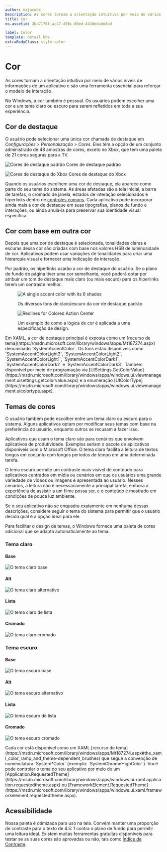 ```yaml
---
author: mijacobs
Description: As cores tornam a orientação intuitiva por meio de vários níveis de informações de um aplicativo e são uma ferramenta essencial para reforçar o modelo de interação.
title: Cor
ms.assetid: 3ba7176f-ac47-498c-80ed-4448edade8ad

label: Color
template: detail.hbs
extraBodyClass: style-color
---
```


# Cor

As cores tornam a orientação intuitiva por meio de vários níveis de informações de um aplicativo e são uma ferramenta essencial para reforçar o modelo de interação.

No Windows, a cor também é pessoal. Os usuários podem escolher uma cor e um tema claro ou escuro para serem refletidos em toda a sua experiência.

## Cor de destaque

O usuário pode selecionar uma única cor chamada de destaque em *Configurações > Personalização > Cores*. Eles têm a opção de um conjunto administrado de 48 amostras de cores, exceto no Xbox, que tem uma paleta de 21 cores seguras para a TV.

<!-- Alternate version for the dev center. Need to add hex values. -->
![Cores de destaque padrão](images/accentcolorswatch.png) Cores de destaque padrão

![Cores de destaque do Xbox](images/accentcolorswatch_xbox.png) Cores de destaque do Xbox



Quando os usuários escolhem uma cor de destaque, ela aparece como parte do seu tema do sistema. As áreas afetadas são a tela inicial, a barra de tarefas, o cromado de janela, estados de interação selecionados e hiperlinks dentro de [controles comuns](https://dev.windows.com/design/controls-patterns). Cada aplicativo pode incorporar ainda mais a cor de destaque em suas tipografias, planos de fundo e interações, ou ainda anulá-la para preservar sua identidade visual específica.

## Cor com base em outra cor

Depois que uma cor de destaque é selecionada, tonalidades claras e escuras dessa cor são criadas com base nos valores HSB de luminosidade de cor. Aplicativos podem usar variações de tonalidades para criar uma hierarquia visual e fornecer uma indicação de interação.

Por padrão, os hiperlinks usarão a cor de destaque do usuário. Se o plano de fundo de página tiver uma cor semelhante, você poderá optar por atribuir um tom de destaque mais claro (ou mais escuro) para os hiperlinks terem um contraste melhor.

<figure class="figure-img" >
    <img src="images/shades.png" alt="A single accent color with its 6 shades"  />
        <figcaption><p>Os diversos tons de claro/escuro da cor de destaque padrão.</p>
</figcaption>
</figure>

<figure class="figure-img" >
    <img src="images/action_center_redline_zoom.png" alt="Redlines for Colored Action Center"  />
        <figcaption><p>Um exemplo de como a lógica de cor é aplicada a uma especificação de design.</p>
</figcaption>
</figure>

<aside class="aside-dev">
    <div class="aside-dev-title">
    </div>
    <div class="aside-dev-content">
            Em XAML, a cor de destaque principal é exposta como um [recurso de tema](https://msdn.microsoft.com/library/windows/apps/Mt187274.aspx) denominado `SystemAccentColor`. Os tons estão disponíveis como `SystemAccentColorLight3`, `SystemAccentColorLight2`, `SystemAccentColorLight1`, `SystemAccentColorDark1`, `SystemAccentColorDark2` e `SystemAccentColorDark3`. Também disponível por meio de programação via [UISettings.GetColorValue](https://msdn.microsoft.com/library/windows/apps/windows.ui.viewmanagement.uisettings.getcolorvalue.aspx) e a enumeração [UIColorType](https://msdn.microsoft.com/library/windows/apps/windows.ui.viewmanagement.uicolortype.aspx).
    </div>
</aside>

## Temas de cores

O usuário também pode escolher entre um tema claro ou escuro para o sistema. Alguns aplicativos optam por modificar seus temas com base na preferência do usuário, enquanto outros se recusam a fazer isso.

Aplicativos que usam o tema claro são para cenários que envolvem aplicativos de produtividade. Exemplos seriam o pacote de aplicativos disponíveis com o Microsoft Office. O tema claro facilita a leitura de textos longos em conjunto com longos períodos de tempo em uma determinada tarefa.

O tema escuro permite um contraste mais visível de conteúdo para aplicativos centrados em mídia ou cenários em que os usuários uma grande variedade de vídeos ou imagens é apresentada ao usuário. Nesses cenários, a leitura não é necessariamente a principal tarefa, embora a experiência de assistir a um filme possa ser, e o conteúdo é mostrado em condições de pouca luz ambiente.

Se o seu aplicativo não se enquadra exatamente em nenhuma dessas descrições, considere seguir o tema do sistema para permitir que o usuário decida qual é a opção ideal para ele.

Para facilitar o design de temas, o Windows fornece uma paleta de cores adicional que se adapta automaticamente ao tema.

<!-- OP version -->
### Tema claro
#### Base
![O tema claro base](images/themes-light-base.png)
#### Alt
![O tema claro alternativo](images/themes-light-alt.png)
#### Lista
![O tema claro de lista](images/themes-light-list.png)
#### Cromado
![O tema claro cromado](images/themes-light-chrome.png)
### Tema escuro
#### Base
![O tema escuro base](images/themes-dark-base.png)
#### Alt
![O tema escuro alternativo](images/themes-dark-alt.png)
#### Lista
![O tema escuro de lista](images/themes-dark-list.png)
#### Cromado
![O tema escuro cromado](images/themes-dark-chrome.png)

<aside class="aside-dev">
    <div class="aside-dev-title">
    </div>
    <div class="aside-dev-content">
            Cada cor está disponível como um XAML [recurso de tema](https://msdn.microsoft.com/library/windows/apps/Mt187274.aspx#the_xaml_color_ramp_and_theme-dependent_brushes) que segue a convenção de nomenclatura `System*Color` (exemplo: `SystemChromeHighColor`). Você pode controlar o tema do seu aplicativo por meio de um [Application.RequestedTheme](https://msdn.microsoft.com/library/windows/apps/windows.ui.xaml.application.requestedtheme.aspx) ou [FrameworkElement.RequestedTheme](https://msdn.microsoft.com/library/windows/apps/windows.ui.xaml.frameworkelement.requestedtheme.aspx).
    </div>
</aside>

## Acessibilidade

Nossa paleta é otimizada para uso na tela. Convém manter uma proporção de contraste para o texto de 4.5: 1 contra o plano de fundo para permitir uma leitura ideal. Existem muitas ferramentas gratuitas disponíveis para testar se as suas cores são aprovadas ou não, tais como [Índice de Contraste](http://leaverou.github.io/contrast-ratio/).


<!--HONumber=May16_HO2-->


